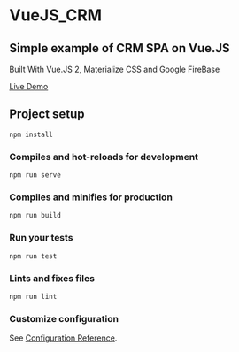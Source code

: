 # VueJS_CRM

## Simple example of CRM SPA on Vue.JS

Built With Vue.JS 2, Materialize CSS and Google FireBase

[Live Demo](http://vue-tutube.firebaseapp.com)

## Project setup
```
npm install
```

### Compiles and hot-reloads for development
```
npm run serve
```

### Compiles and minifies for production
```
npm run build
```

### Run your tests
```
npm run test
```

### Lints and fixes files
```
npm run lint
```

### Customize configuration
See [Configuration Reference](https://cli.vuejs.org/config/).
